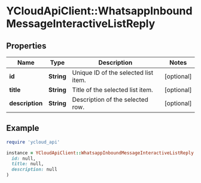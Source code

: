 # YCloudApiClient::WhatsappInboundMessageInteractiveListReply

## Properties

| Name | Type | Description | Notes |
| ---- | ---- | ----------- | ----- |
| **id** | **String** | Unique ID of the selected list item. | [optional] |
| **title** | **String** | Title of the selected list item. | [optional] |
| **description** | **String** | Description of the selected row. | [optional] |

## Example

```ruby
require 'ycloud_api'

instance = YCloudApiClient::WhatsappInboundMessageInteractiveListReply.new(
  id: null,
  title: null,
  description: null
)
```

